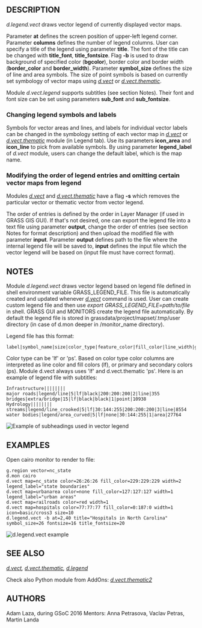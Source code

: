 ## DESCRIPTION

*d.legend.vect* draws vector legend of currently displayed vector maps.

Parameter **at** defines the screen position of upper-left legend
corner. Parameter **columns** defines the number of legend columns. User
can specify a title of the legend using parameter **title**. The font of
the title can be changed with **title_font**, **title_fontsize**. Flag
**-b** is used to draw background of specified color (**bgcolor**),
border color and border width (**border_color** and **border_width**).
Parameter **symbol_size** defines the size of line and area symbols. The
size of point symbols is based on currently set symbology of vector maps
using *[d.vect](d.vect.md)* or *[d.vect.thematic](d.vect.thematic.md)*.

Module *d.vect.legend* supports subtitles (see section Notes). Their
font and font size can be set using parameters **sub_font** and
**sub_fontsize**.

### Changing legend symbols and labels

Symbols for vector areas and lines, and labels for individual vector
labels can be changed in the symbology setting of each vector map in
*[d.vect](d.vect.md)* or *[d.vect.thematic](d.vect.thematic.md)* module
(in Legend tab). Use its parameters **icon_area** and **icon_line** to
pick from available symbols. By using parameter **legend_label** of
*d.vect* module, users can change the default label, which is the map
name.

### Modifying the order of legend entries and omitting certain vector maps from legend

Modules *[d.vect](d.vect.md)* and
*[d.vect.thematic](d.vect.thematic.md)* have a flag **-s** which removes
the particular vector or thematic vector from vector legend.

The order of entries is defined by the order in Layer Manager (if used
in GRASS GIS GUI). If that's not desired, one can export the legend file
into a text file using parameter **output**, change the order of entries
(see section Notes for format description) and then upload the modified
file with parameter **input**. Parameter **output** defines path to the
file where the internal legend file will be saved to, **input** defines
the input file which the vector legend will be based on (input file must
have correct format).

## NOTES

Module *d.legend.vect* draws vector legend based on legend file defined
in shell environment variable GRASS_LEGEND_FILE. This file is
automatically created and updated whenever *[d.vect](d.vect.md)* command
is used. User can create custom legend file and then use *export
GRASS_LEGEND_FILE=path/to/file* in shell. GRASS GUI and MONITORS create
the legend file automatically. By default the legend file is stored in
grassdata/project/mapset/.tmp/user directory (in case of d.mon deeper in
/monitor_name directory).  

Legend file has this format:

```shell
label|symbol_name|size|color_type|feature_color|fill_color|line_width|geometry_type|feature_count
```

Color type can be 'lf' or 'ps'. Based on color type color columns are
interpreted as line color and fill colors (lf), or primary and secondary
colors (ps). Module d.vect always uses 'lf' and d.vect.thematic 'ps'.
Here is an example of legend file with subtitles:

```shell
Infrastructure||||||||
major roads|legend/line|5|lf|black|200:200:200|2|line|355
bridges|extra/bridge|15|lf|black|black|1|point|10938
Hydrology||||||||
streams|legend/line_crooked|5|lf|30:144:255|200:200:200|3|line|8554
water bodies|legend/area_curved|5|lf|none|30:144:255|1|area|27764
```

![Example of subheadings used in vector
legend](d_legend_vect_subheadings.png)

## EXAMPLES

Open cairo monitor to render to file:

```shell
g.region vector=nc_state
d.mon cairo
d.vect map=nc_state color=26:26:26 fill_color=229:229:229 width=2 legend_label="state boundaries"
d.vect map=urbanarea color=none fill_color=127:127:127 width=1 legend_label="urban areas"
d.vect map=railroads color=red width=1
d.vect map=hospitals color=77:77:77 fill_color=0:187:0 width=1 icon=basic/cross3 size=10
d.legend.vect -b at=2,40 title="Hospitals in North Carolina" symbol_size=26 fontsize=16 title_fontsize=20
```

![d.legend.vect example](d_legend_vect.png)  

## SEE ALSO

*[d.vect](d.vect.md), [d.vect.thematic](d.vect.thematic.md),
[d.legend](d.legend.md)*

Check also Python module from AddOns:
*[d.vect.thematic2](https://grass.osgeo.org/grass8/manuals/addons/d.vect.thematic2.html)*

## AUTHORS

Adam Laza, during GSoC 2016 Mentors: Anna Petrasova, Vaclav Petras,
Martin Landa
